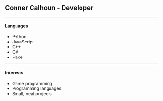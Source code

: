 ## Conner Calhoun - Developer


---
#### Languages

- Python
- JavaScript
- C++
- C#
- Haxe



---
#### Interests


- Game programming
- Programming languages
- Small, neat projects
